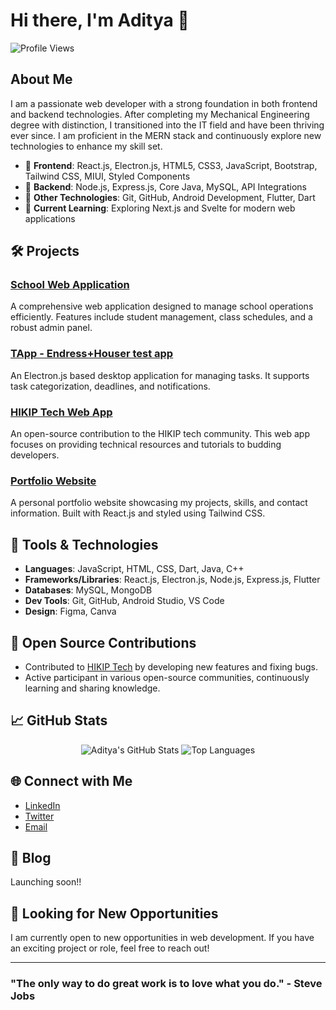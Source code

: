 # Hi there, I'm Aditya 👋

![Profile Views](https://komarev.com/ghpvc/?username=aditya28n99&color=blueviolet)

## About Me

I am a passionate web developer with a strong foundation in both frontend and backend technologies. After completing my Mechanical Engineering degree with distinction, I transitioned into the IT field and have been thriving ever since. I am proficient in the MERN stack and continuously explore new technologies to enhance my skill set.

- 🌟 **Frontend**: React.js, Electron.js, HTML5, CSS3, JavaScript, Bootstrap, Tailwind CSS, MIUI, Styled Components
- 🌟 **Backend**: Node.js, Express.js, Core Java, MySQL, API Integrations
- 🌟 **Other Technologies**: Git, GitHub,  Android Development, Flutter, Dart
- 🌟 **Current Learning**: Exploring Next.js and Svelte for modern web applications

## 🛠 Projects

### [School Web Application](https://github.com/aditya28n99/svp-react)
A comprehensive web application designed to manage school operations efficiently. Features include student management, class schedules, and a robust admin panel.

### [TApp - Endress+Houser test app](https://github.com/vishal560/teApp)
An Electron.js based desktop application for managing tasks. It supports task categorization, deadlines, and notifications.

### [HIKIP Tech Web App](https://github.com/aditya28n99/hikipfe-react)
An open-source contribution to the HIKIP tech community. This web app focuses on providing technical resources and tutorials to budding developers.

### [Portfolio Website](https://github.com/aditya28n99/Self-Portfolio)
A personal portfolio website showcasing my projects, skills, and contact information. Built with React.js and styled using Tailwind CSS.

## 🔧 Tools & Technologies

- **Languages**: JavaScript, HTML, CSS, Dart, Java, C++
- **Frameworks/Libraries**: React.js, Electron.js, Node.js, Express.js, Flutter
- **Databases**: MySQL, MongoDB
- **Dev Tools**: Git, GitHub, Android Studio, VS Code
- **Design**: Figma, Canva

## 🌱 Open Source Contributions

- Contributed to [HIKIP Tech](https://github.com/aditya28n99/hikipfe-react) by developing new features and fixing bugs.
- Active participant in various open-source communities, continuously learning and sharing knowledge.

## 📈 GitHub Stats

<p align="center">
  <img src="https://github-readme-stats.vercel.app/api?username=aditya28n99&show_icons=true&theme=radical" alt="Aditya's GitHub Stats" />
  <img src="https://github-readme-stats.vercel.app/api/top-langs/?username=aditya28n99&layout=compact&theme=radical" alt="Top Languages" />
</p>


## 🌐 Connect with Me

- [LinkedIn](https://www.linkedin.com/in/aditya-wakale-959368248)
- [Twitter](https://twitter.com/aditya_mern_dev)
- [Email](mailto:adityawakale208@gmail.com)

## 📝 Blog
Launching soon!!

## 🚀 Looking for New Opportunities

I am currently open to new opportunities in web development. If you have an exciting project or role, feel free to reach out!

---

### "The only way to do great work is to love what you do." - Steve Jobs
